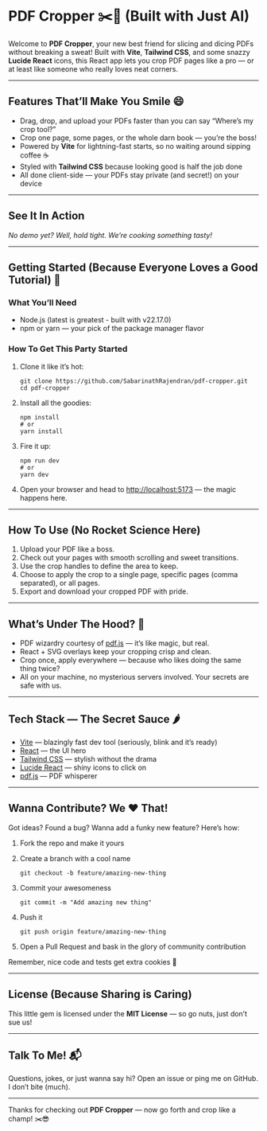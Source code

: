 # PDF Cropper ✂️📄 (Built with Just AI)

Welcome to **PDF Cropper**, your new best friend for slicing and dicing PDFs without breaking a sweat! Built with **Vite**, **Tailwind CSS**, and some snazzy **Lucide React** icons, this React app lets you crop PDF pages like a pro — or at least like someone who really loves neat corners.

---

## Features That’ll Make You Smile 😄

- Drag, drop, and upload your PDFs faster than you can say “Where’s my crop tool?”  
- Crop one page, some pages, or the whole darn book — you’re the boss!  
- Powered by **Vite** for lightning-fast starts, so no waiting around sipping coffee ☕  
- Styled with **Tailwind CSS** because looking good is half the job done  
- All done client-side — your PDFs stay private (and secret!) on your device

---

## See It In Action

*No demo yet? Well, hold tight. We’re cooking something tasty!*

---

## Getting Started (Because Everyone Loves a Good Tutorial) 🚀

### What You’ll Need

- Node.js (latest is greatest - built with v22.17.0)
- npm or yarn — your pick of the package manager flavor  

### How To Get This Party Started

1. Clone it like it’s hot:  
    ```
    git clone https://github.com/SabarinathRajendran/pdf-cropper.git
    cd pdf-cropper
    ```

2. Install all the goodies:  
    ```
    npm install
    # or
    yarn install
    ```

3. Fire it up:  
    ```
    npm run dev
    # or
    yarn dev
    ```

4. Open your browser and head to [http://localhost:5173](http://localhost:5173) — the magic happens here.

---

## How To Use (No Rocket Science Here)

1. Upload your PDF like a boss.  
2. Check out your pages with smooth scrolling and sweet transitions.  
3. Use the crop handles to define the area to keep.
4. Choose to apply the crop to a single page, specific pages (comma separated), or all pages.  
5. Export and download your cropped PDF with pride.

---

## What’s Under The Hood? 🐎

- PDF wizardry courtesy of [pdf.js](https://mozilla.github.io/pdf.js/) — it’s like magic, but real.  
- React + SVG overlays keep your cropping crisp and clean.  
- Crop once, apply everywhere — because who likes doing the same thing twice?  
- All on your machine, no mysterious servers involved. Your secrets are safe with us.

---

## Tech Stack — The Secret Sauce 🌶️

- [Vite](https://vitejs.dev/) — blazingly fast dev tool (seriously, blink and it’s ready)  
- [React](https://reactjs.org/) — the UI hero  
- [Tailwind CSS](https://tailwindcss.com/) — stylish without the drama  
- [Lucide React](https://lucide.dev/docs/react/) — shiny icons to click on  
- [pdf.js](https://mozilla.github.io/pdf.js/) — PDF whisperer  

---

## Wanna Contribute? We ❤️ That!

Got ideas? Found a bug? Wanna add a funky new feature? Here’s how:

1. Fork the repo and make it yours  
2. Create a branch with a cool name  
    ```
    git checkout -b feature/amazing-new-thing
    ```

3. Commit your awesomeness  
    ```
    git commit -m "Add amazing new thing"
    ```

4. Push it  
    ```
    git push origin feature/amazing-new-thing
    ```

5. Open a Pull Request and bask in the glory of community contribution  

Remember, nice code and tests get extra cookies 🍪

---

## License (Because Sharing is Caring)

This little gem is licensed under the **MIT License** — so go nuts, just don’t sue us!

---

## Talk To Me! 📬

Questions, jokes, or just wanna say hi? Open an issue or ping me on GitHub.  
I don’t bite (much).

---

Thanks for checking out **PDF Cropper** — now go forth and crop like a champ! ✂️😎
